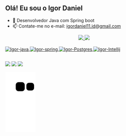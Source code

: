 ## Olá! Eu sou o Igor Daniel

- 🌱 Desenvolvedor Java com Spring boot
- 📫 Contate-me no e-mail: igordaniel11.id@gmail.com

<div align="center">
  <a href="https://github.com/Igorrdaniel">
  <img height="180em" src="https://github-readme-stats.vercel.app/api?username=Igorrdaniel&show_icons=true&theme=dark&include_all_commits=true&count_private=true"/>
  <img height="180em" src="https://github-readme-stats.vercel.app/api/top-langs/?username=Igorrdaniel&layout=compact&langs_count=7&theme=dark"/>
</div>
<div style="display: inline_block"><br>
  <img align="center" alt="Igor-java" height="40" width="50" src="https://cdn.jsdelivr.net/gh/devicons/devicon/icons/java/java-original.svg">
  <img align="center" alt="Igor-spring" height="40" width="50" src="https://cdn.jsdelivr.net/gh/devicons/devicon/icons/spring/spring-original.svg">
  <img align= "center" alt="Igor-Postgres" height="40" width"50" src="https://cdn.jsdelivr.net/gh/devicons/devicon/icons/postgresql/postgresql-original.svg">
  <img align= "center" alt="Igor-Intellij" height="40" width"50" src="https://cdn.jsdelivr.net/gh/devicons/devicon/icons/intellij/intellij-original.svg">
</div>

##

<div>
<a href="mailto:igordaniel11.id@gmail.com" target="_blank"><img src="https://img.shields.io/badge/Gmail-D14836?style=for-the-badge&logo=gmail&logoColor=white" target="_blank"></a>
  <a href="https://instagram.com/ig0rdaniel" target="_blank"><img src="https://img.shields.io/badge/-Instagram-%23E4405F?style=for-the-badge&logo=instagram&logoColor=white" target="_blank"></a>
  <a href="https://www.linkedin.com/in/igor-daniel-ferreira-vieira-05b33b209/" target="_blank"><img src="https://img.shields.io/badge/-LinkedIn-%230077B5?style=for-the-badge&logo=linkedin&logoColor=white" target="_blank"></a> 
 
  ![Snake animation](https://github.com/Igorrdaniel/Igorrdaniel/blob/output/github-contribution-grid-snake.svg)
 

</div>
